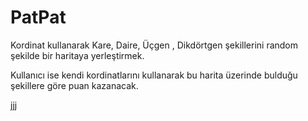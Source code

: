 # PatPat

Kordinat kullanarak Kare, Daire, Üçgen , Dikdörtgen şekillerini random şekilde bir haritaya yerleştirmek.

Kullanıcı ise kendi kordinatlarını kullanarak bu harita üzerinde bulduğu şekillere göre puan kazanacak.
 
jjj